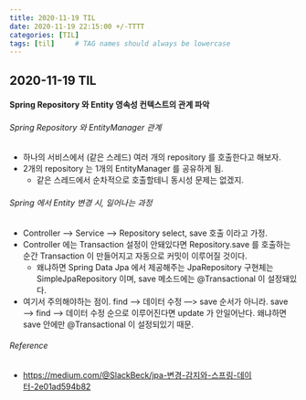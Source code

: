 ```yaml
---
title: 2020-11-19 TIL
date: 2020-11-19 22:15:00 +/-TTTT
categories: [TIL]
tags: [til]     # TAG names should always be lowercase
---
```

 
## 2020-11-19 TIL 

#### Spring Repository 와 Entity 영속성 컨텍스트의 관계 파악

###### Spring Repository 와 EntityManager 관계
- 하나의 서비스에서 (같은 스레드) 여러 개의 repository 를 호출한다고 해보자.
- 2개의 repository 는 1개의 EntityManager 를 공유하게 됨.
    - 같은 스레드에서 순차적으로 호출할테니 동시성 문제는 없겠지.

###### Spring 에서 Entity 변경 시, 일어나는 과정
- Controller —> Service —> Repository select, save 호출 이라고 가정.
- Controller 에는 Transaction 설정이 안돼있다면 Repository.save 를 호출하는 순간 Transaction 이 만들어지고 자동으로 커밋이 이루어질 것이다.
    - 왜냐하면 Spring Data Jpa 에서 제공해주는 JpaRepository 구현체는 SimpleJpaRepository 이며, save 메소드에는 @Transactional 이 설정돼있다.
- 여기서 주의해야하는 점이. find —> 데이터 수정 —> save 순서가 아니라. save —> find —> 데이터 수정 순으로 이루어진다면 update 가 안일어난다. 왜냐하면 save 안에만 @Transactional 이 설정되있기 때문.

###### Reference
- https://medium.com/@SlackBeck/jpa-변경-감지와-스프링-데이터-2e01ad594b82